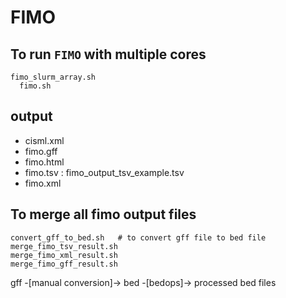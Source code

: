 # FIMO
## To run `FIMO` with multiple cores
```
fimo_slurm_array.sh
  fimo.sh
```

## output
- cisml.xml
- fimo.gff
- fimo.html
- fimo.tsv : fimo_output_tsv_example.tsv
- fimo.xml

## To merge all fimo output files
```
convert_gff_to_bed.sh   # to convert gff file to bed file
merge_fimo_tsv_result.sh
merge_fimo_xml_result.sh
merge_fimo_gff_result.sh
```
gff -[manual conversion]-> bed  -[bedops]-> processed bed files
